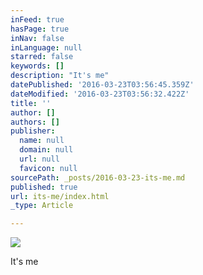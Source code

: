 ```yaml
---
inFeed: true
hasPage: true
inNav: false
inLanguage: null
starred: false
keywords: []
description: "It's me"
datePublished: '2016-03-23T03:56:45.359Z'
dateModified: '2016-03-23T03:56:32.422Z'
title: ''
author: []
authors: []
publisher:
  name: null
  domain: null
  url: null
  favicon: null
sourcePath: _posts/2016-03-23-its-me.md
published: true
url: its-me/index.html
_type: Article

---
```

![](https://the-grid-user-content.s3-us-west-2.amazonaws.com/e9cdbc11-b5b0-4f4f-b23e-f6b696998498.jpg)

It's me